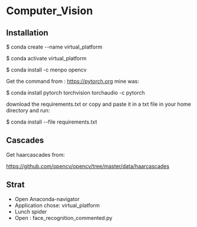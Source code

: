 # Computer_Vision

## Installation
$ conda create --name virtual_platform 

$ conda activate virtual_platform   

$ conda install -c menpo opencv 

Get the command from : https://pytorch.org mine was:

$ conda install pytorch torchvision torchaudio -c pytorch

download the requirements.txt or copy  and paste it in a txt file in your home directory and run:

$ conda install --file requirements.txt 

## Cascades
Get haarcascades from:

https://github.com/opencv/opencv/tree/master/data/haarcascades

## Strat 
* Open Anaconda-navigator
* Application chose: virtual_platform 
* Lunch spider 
* Open : face_recognition_commented.py   
